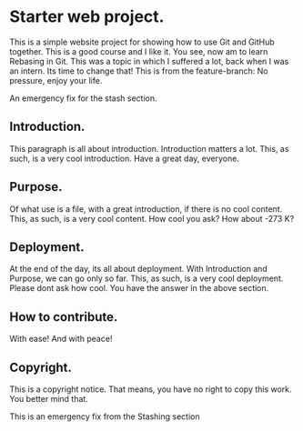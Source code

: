 # Starter web project.
This is a simple website project for showing how to use Git and GitHub together.
This is a good course and I like it.
You see, now am to learn Rebasing in Git.
This was a topic in which I suffered a lot, back when I was an intern.
Its time to change that!
This is from the feature-branch: No pressure, enjoy your life.

An emergency fix for the stash section.

## Introduction.
This paragraph is all about introduction.
Introduction matters a lot.
This, as such, is a very cool introduction.
Have a great day, everyone.

## Purpose.
Of what use is a file, with a great introduction, if there is no cool content.
This, as such, is a very cool content.
How cool you ask?
How about -273 K?

## Deployment.
At the end of the day, its all about deployment.
With Introduction and Purpose, we can go only so far.
This, as such, is a very cool deployment.
Please dont ask how cool.
You have the answer in the above section.

## How to contribute.
With ease!
And with peace!

## Copyright.
This is a copyright notice.
That means, you have no right to copy this work.
You better mind that.

This is an emergency fix from the Stashing section
